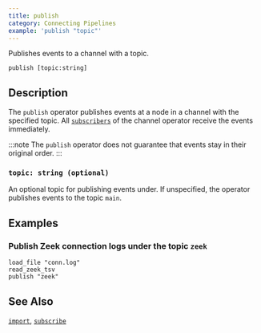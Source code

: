 ```yaml
---
title: publish
category: Connecting Pipelines
example: 'publish "topic"'
---
```

Publishes events to a channel with a topic.

```tql
publish [topic:string]
```
## Description

The `publish` operator publishes events at a node in a channel with the
specified topic. All [`subscribers`](/reference/operators/subscribe) of the channel operator
receive the events immediately.

:::note
The `publish` operator does not guarantee that events stay in their
original order.
:::

### `topic: string (optional)`

An optional topic for publishing events under. If unspecified, the operator
publishes events to the topic `main`.

## Examples

### Publish Zeek connection logs under the topic `zeek`

```tql
load_file "conn.log"
read_zeek_tsv
publish "zeek"
```

## See Also

[`import`](/reference/operators/import),
[`subscribe`](/reference/operators/subscribe)
